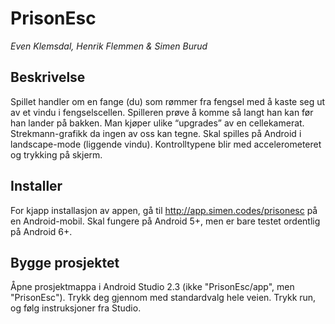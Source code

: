 # PrisonEsc
_Even Klemsdal, Henrik Flemmen & Simen Burud_

## Beskrivelse
Spillet handler om en fange (du) som rømmer fra fengsel med å kaste seg ut av et vindu i
fengselscellen. Spilleren prøve å komme så langt han kan før han lander på bakken. Man
kjøper ulike “upgrades” av en cellekamerat. Strekmann-grafikk da ingen av oss kan tegne.
Skal spilles på Android i landscape-mode (liggende vindu). Kontrolltypene blir med
accelerometeret og trykking på skjerm.

## Installer
For kjapp installasjon av appen, gå til http://app.simen.codes/prisonesc på en Android-mobil. Skal fungere på Android 5+, men er bare testet ordentlig på Android 6+.

## Bygge prosjektet
Åpne prosjektmappa i Android Studio 2.3 (ikke "PrisonEsc/app", men "PrisonEsc"). Trykk deg gjennom med standardvalg hele veien. Trykk run, og følg instruksjoner fra Studio.
